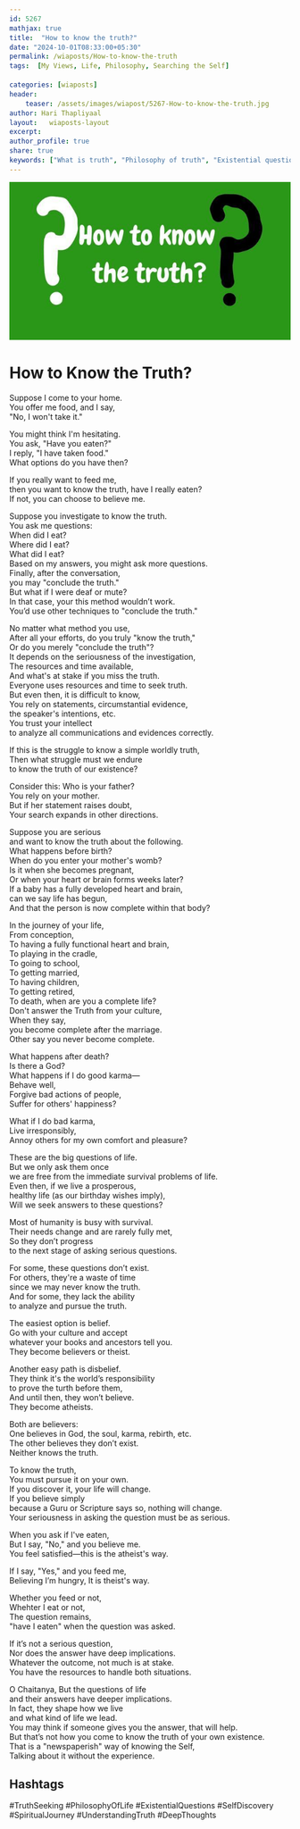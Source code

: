 ```yaml
---        
id: 5267 
mathjax: true        
title:  "How to know the truth?"        
date: "2024-10-01T08:33:00+05:30"        
permalink: /wiaposts/How-to-know-the-truth
tags:  [My Views, Life, Philosophy, Searching the Self]         
        
categories: [wiaposts] 
header:        
    teaser: /assets/images/wiapost/5267-How-to-know-the-truth.jpg        
author: Hari Thapliyaal        
layout:   wiaposts-layout        
excerpt:        
author_profile: true        
share: true
keywords: ["What is truth", "Philosophy of truth", "Existential questions", "How to find truth", "Truth vs belief", "Spiritual truth", "Knowing the self"]     
--- 
```


![How to Know the Truth?](/assets/images/wiapost/5267-How-to-know-the-truth.jpg)
   
# How to Know the Truth?   
   
Suppose I come to your home.  
You offer me food, and I say,  
"No, I won't take it."

You might think I'm hesitating.  
You ask, "Have you eaten?"  
I reply, "I have taken food."  
What options do you have then?

If you really want to feed me,  
then you want to know the truth, have I really eaten?  
If not, you can choose to believe me.

Suppose you investigate to know the truth.  
You ask me questions:  
When did I eat?  
Where did I eat?  
What did I eat?  
Based on my answers, you might ask more questions.  
Finally, after the conversation,  
you may "conclude the truth."  
But what if I were deaf or mute?   
In that case, your this method wouldn’t work.  
You’d use other techniques to "conclude the truth."

No matter what method you use,  
After all your efforts, do you truly "know the truth,"  
Or do you merely "conclude the truth"?  
It depends on the seriousness of the investigation,  
The resources and time available,  
And what's at stake if you miss the truth.  
Everyone uses resources and time to seek truth.  
But even then, it is difficult to know,  
You rely on statements, circumstantial evidence,  
the speaker's intentions, etc.  
You trust your intellect  
to analyze all communications and evidences correctly.

If this is the struggle to know a simple worldly truth,  
Then what struggle must we endure  
to know the truth of our existence?

Consider this: 
Who is your father?  
You rely on your mother.  
But if her statement raises doubt,  
Your search expands in other directions.

Suppose you are serious  
and want to know the truth about the following.  
What happens before birth?  
When do you enter your mother's womb?  
Is it when she becomes pregnant,  
Or when your heart or brain forms weeks later?  
If a baby has a fully developed heart and brain,  
can we say life has begun,  
And that the person is now complete within that body?

In the journey of your life,  
From conception,  
To having a fully functional heart and brain,  
To playing in the cradle,  
To going to school,  
To getting married,  
To having children,  
To getting retired,  
To death, when are you a complete life?  
Don't answer the Truth from your culture,  
When they say,  
you become complete after the marriage.   
Other say you never become complete.

What happens after death?  
Is there a God?  
What happens if I do good karma—  
Behave well,  
Forgive bad actions of people,  
Suffer for others' happiness? 
 
What if I do bad karma,  
Live irresponsibly,  
Annoy others for my own comfort and pleasure?

These are the big questions of life.  
But we only ask them once  
we are free from the immediate survival problems of life.  
Even then, if we live a prosperous,  
healthy life (as our birthday wishes imply),  
Will we seek answers to these questions?

Most of humanity is busy with survival.  
Their needs change and are rarely fully met,  
So they don’t progress   
to the next stage of asking serious questions.

For some, these questions don’t exist.  
For others, they're a waste of time  
since we may never know the truth.  
And for some, they lack the ability   
to analyze and pursue the truth.

The easiest option is belief.  
Go with your culture and accept  
whatever your books and ancestors tell you.  
They become believers or theist.  

Another easy path is disbelief.  
They think it's the world’s responsibility  
to prove the turth before them,  
And until then, they won’t believe.  
They become atheists.

Both are believers:  
One believes in God, the soul, karma, rebirth, etc.  
The other believes they don’t exist.  
Neither knows the truth.

To know the truth,  
You must pursue it on your own.  
If you discover it, your life will change.  
If you believe simply  
because a Guru or Scripture says so, nothing will change.  
Your seriousness in asking the question must be as serious.
  
When you ask if I've eaten,  
But I say, "No," and you believe me.  
You feel satisfied—this is the atheist's way.

If I say, "Yes," and you feed me,  
Believing I’m hungry,
It is theist's way.

Whether you feed or not,  
Whehter I eat or not,   
The question remains,   
"have I eaten" when the question was asked.
  
If it’s not a serious question,  
Nor does the answer have deep implications.  
Whatever the outcome, not much is at stake.  
You have the resources to handle both situations.

O Chaitanya, But the questions of life  
and their answers have deeper implications.  
In fact, they shape how we live  
and what kind of life we lead.  
You may think if someone gives you the answer, that will help.  
But that’s not how you come to know the truth of your own existence.  
That is a "newspaperish" way of knowing the Self,  
Talking about it without the experience.

## Hashtags
#TruthSeeking
#PhilosophyOfLife
#ExistentialQuestions
#SelfDiscovery
#SpiritualJourney
#UnderstandingTruth
#DeepThoughts